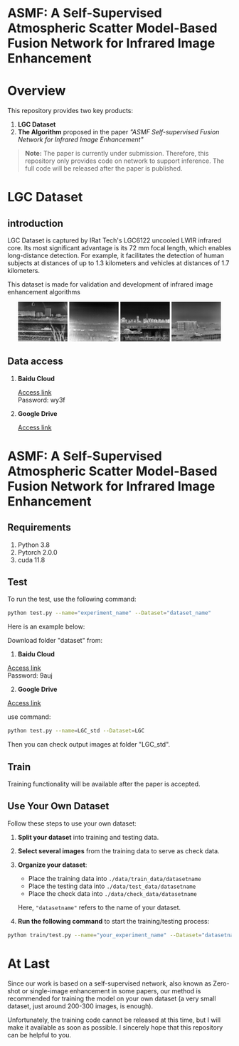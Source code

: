 # ASMF: A Self-Supervised Atmospheric Scatter Model-Based Fusion Network for Infrared Image Enhancement

# Overview

This repository provides two key products:

1. **LGC Dataset**
2. **The Algorithm** proposed in the paper *"ASMF Self-supervised Fusion Network for Infrared Image Enhancement"*

> **Note:** The paper is currently under submission. Therefore, this repository only provides code on network to support inference. The full code will be released after the paper is published.

# LGC Dataset

## introduction 

LGC Dataset is captured by IRat Tech's LGC6122 uncooled LWIR infrared core. Its most significant advantage is its 72 mm focal length, which enables long-distance detection. For example, it facilitates the detection of human subjects at distances of up to 1.3 kilometers and vehicles at distances of 1.7 kilometers.

This dataset is made for validation and development of infrared image enhancement algorithms

<p align="center">
  <img src="./readme/LGC_Dataset/DatasetA.drawio.png" width="22%" />
  <img src="./readme/LGC_Dataset/DatasetB.drawio.png" width="22%" />
  <img src="./readme/LGC_Dataset/DatasetC.drawio.png" width="22%" />
  <img src="./readme/LGC_Dataset/DatasetD.drawio.png" width="22%" />
</p>

## Data access

1. **Baidu Cloud**

   [Access link](https://pan.baidu.com/s/1Rq2uzbcemVISyRiPYxU1zw?pwd=wy3f)  
   Password: wy3f

2. **Google Drive**

   [Access link](https://drive.google.com/drive/folders/1aOSpS7xUofiGAh2OjRe_uCcUeaTcwppb?usp=drive_link)

# ASMF: A Self-Supervised Atmospheric Scatter Model-Based Fusion Network for Infrared Image Enhancement 

## Requirements

1. Python 3.8
2. Pytorch 2.0.0
3. cuda 11.8

## Test

To run the test, use the following command:

```bash
python test.py --name="experiment_name" --Dataset="dataset_name"
```

Here is an example below:

Download folder "dataset" from:

1. **Baidu Cloud**

[Access link](https://pan.baidu.com/s/1-7OpJ9Ku8JXGb4MJziZdVQ?pwd=9auj)  
Password: 9auj

2. **Google Drive**

[Access link](https://drive.google.com/drive/folders/1YyNn-vCOCs21wkAt42uC8W52glkNmQgo?usp=sharing)

use command: 
```bash
python test.py --name=LGC_std --Dataset=LGC
```

Then you can check output images at folder "LGC_std".

## Train

Training functionality will be available after the paper is accepted.

## Use Your Own Dataset

Follow these steps to use your own dataset:

1. **Split your dataset** into training and testing data.

2. **Select several images** from the training data to serve as check data.

3. **Organize your dataset**:
   - Place the training data into `./data/train_data/datasetname`
   - Place the testing data into `./data/test_data/datasetname`
   - Place the check data into `./data/check_data/datasetname`

   Here, `"datasetname"` refers to the name of your dataset.

4. **Run the following command** to start the training/testing process:
   
```bash
python train/test.py --name="your_experiment_name" --Dataset="datasetname"
```

# At Last

Since our work is based on a self-supervised network, also known as Zero-shot or single-image enhancement in some papers, our method is recommended for training the model on your own dataset (a very small dataset, just around 200-300 images, is enough). 

Unfortunately, the training code cannot be released at this time, but I will make it available as soon as possible. I sincerely hope that this repository can be helpful to you.
